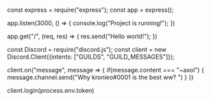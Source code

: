 const express = require("express");
const app = express();

app.listen(3000, () => {
  console.log("Project is running!");
})

app.get("/", (req, res) => {
  res.send("Hello world!");
})

const Discord = require("discord.js");
const client = new Discord.Client({intents: ["GUILDS", "GUILD_MESSAGES"]});

client.on("message", message => {
  if(message.content === "~axol") {
    message.channel.send("Why kronieo#0001 is the best ww? ")
  }
})

client.login(process.env.token)
